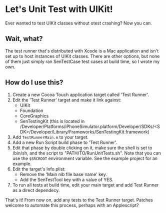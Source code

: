 # Let's Unit Test with UIKit!
Ever wanted to test UIKit classes without otest crashing? Now you can.

## Wait, what?
The test runner that's distributed with Xcode is a Mac application and isn't set up to host instances of UIKit classes. There are other options, but none of them just simply ran SenTestCase test cases at build time, so I wrote my own.

## How do I use this?
1. Create a new Cocoa Touch application target called 'Test Runner'.
1. Edit the 'Test Runner' target and make it link against:
    - UIKit
    - Foundation
    - CoreGraphics
    - SenTestingKit (this is located in /Developer/Platforms/iPhoneSimulator.platform/Developer/SDKs/&lt;SDK&gt;/Developer/Library/Frameworks/SenTestingKit.framework)
1. Add `TestRunnerMain.m` to your target.
1. Add a new Run Script build phase to 'Test Runner'.
1. Edit that phase by double clicking on it, make sure the shell is set to /bin/sh, and the script to "PATH/TO/RunUnitTests.sh". Note that you can use the `$SRCROOT` environment variable. See the example project for an example.
1. Edit the target's Info.plist:
    - Remove the 'Main nib file base name' key.
    - Add the SenTestTool key with a value of YES.
1. To run all tests at build time, edit your main target and add Test Runner as a direct dependecy.

That's it! From now on, add any tests to the Test Runner target. Patches welcome to automate this process, perhaps with an Applescript?